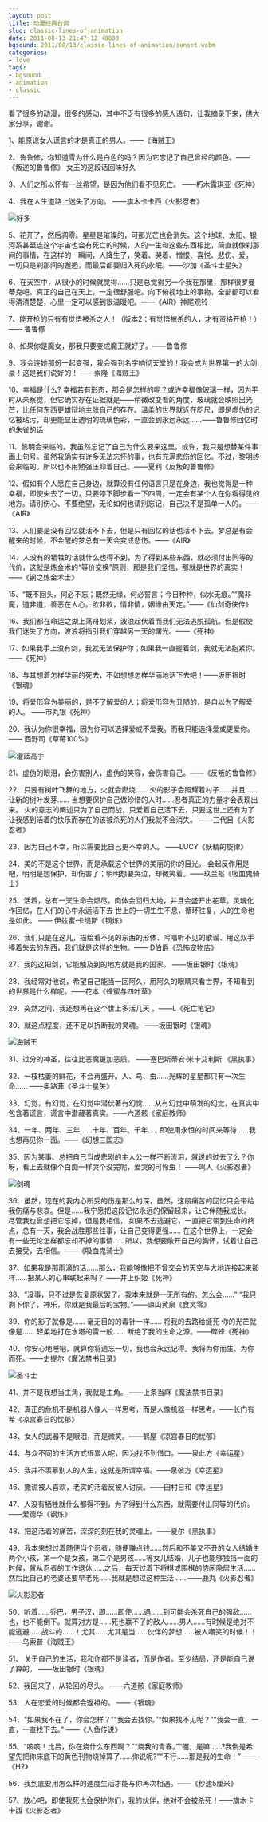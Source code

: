 ```yaml
---
layout: post
title: 动漫经典台词
slug: classic-lines-of-animation
date: 2011-08-13 21:47:12 +0800
bgsound: 2011/08/13/classic-lines-of-animation/sunset.webm
categories:
- love
tags:
- bgsound
- animation
- classic
---
```


看了很多的动漫，很多的感动，其中不乏有很多的感人语句，让我摘录下来，供大家分享，谢谢。

1、能原谅女人谎言的才是真正的男人。——《海贼王》

2、鲁鲁修，你知道雪为什么是白色的吗？因为它忘记了自己曾经的颜色。——《叛逆的鲁鲁修》 女王的这段话回味好久

3、人们之所以怀有一丝希望，是因为他们看不见死亡。  ——朽木露琪亚《死神》

4、我在人生道路上迷失了方向。  ——旗木卡卡西《火影忍者》

<img src="{{ site.path.uploads }}2011/08/13/classic-lines-of-animation/all.jpg" alt="好多" />

5、花开了，然后凋零。星星是璀璨的，可那光芒也会消失。这个地球、太阳、银河系甚至连这个宇宙也会有死亡的时候，人的一生和这些东西相比，简直就像刹那间的事情，在这样的一瞬间，人降生了，笑着、哭着、憎恨、喜悦、悲伤、爱， 一切只是刹那间的邂逅，而最后都要归入死的永眠。——沙加《圣斗士星矢》

6、在天空中，从很小的时候就觉得……只是总觉得另一个我在那里，那样很罗曼蒂克吧。真正的自己在天上，一定很舒服吧。向下俯视地上的事物，全部都可以看得清清楚楚，心里一定可以感到很温暖吧。——《AIR》神尾观铃

7、能开枪的只有有觉悟被杀之人！（版本2：有觉悟被杀的人，才有资格开枪！）—— 鲁鲁修

8、如果你是魔女，那我只要变成魔王就好了。——鲁鲁修

9、我会连她那份一起变强，我会强到名字响彻天堂的！我会成为世界第一的大剑豪！这是我们说好的！ ——索隆《海贼王》

10、幸福是什么? 幸福若有形态，那会是怎样的呢？或许幸福像玻璃一样，因为平时从未察觉，但它确实存在证据就是——稍微改变看的角度，玻璃就会映照出光芒，比任何东西更雄辩地主张自己的存在。温柔的世界就近在咫尺，即是虚伪的记忆被玷污，却更能显出透明的琉璃色彩，一直会到永远永远……——鲁鲁修回忆时的朱雀的话

11、黎明会来临的。我虽然忘记了自己为什么要来这里，或许，我只是想替某件事画上句号。虽然我确实有许多无法忘怀的事，也有充满悲伤的回忆。不过，黎明终会来临的。所以也不用勉强压抑着自己。——夏利《反叛的鲁鲁修》

12、假如有个人愿在自己身边，就算没有任何语言只是在身边，我也觉得是一种幸福，即使失去了一切，只要停下脚步看一下四周，一定会有某个人在你看得见的地方。请别伤心、不要绝望，无论如何也请别忘记，自己决不是孤单一人的。——《AIR》

13、人们要是没有回忆就活不下去，但是只有回忆的话也活不下去。梦总是有会醒来的时候，不会醒的梦总有一天会变成悲伤。——《AIR》

14、人没有的牺牲的话就什么也得不到，为了得到某些东西，就必须付出同等的代价，这就是炼金术的“等价交换”原则，那是我们坚信，那就是世界的真实！ ——《钢之炼金术士》

15、“既不回头，何必不忘；既然无缘，何必誓言；今日种种，似水无痕。”“魔非魔，道非道，善恶在人心。欲非欲，情非情，姻缘由天定。”——《仙剑奇侠传》

16、我们都在命运之湖上荡舟划桨，波浪起伏着而我们无法逃脱孤航。但是假使我们迷失了方向，波浪将指引我们穿越另一天的曙光。——《死神》

17、如果我手上没有剑，我就无法保护你；如果我一直握着剑，我就无法抱紧你。——《死神》

18、与其想着怎样华丽的死去，不如想想怎样华丽地活下去吧！——坂田银时《银魂》

19、将爱形容为美丽的，是不了解爱的人；将爱形容为丑陋的，是自以为了解爱的人。 ——市丸银《死神》

20、我认为你很幸福，因为你可以选择爱或不爱我。而我只能选择爱或更爱你。—— 西野司《草莓100%》

<img src="{{ site.path.uploads }}2011/08/13/classic-lines-of-animation/glgs.jpg" alt="灌篮高手" />

21、虚伪的眼泪，会伤害别人，虚伪的笑容，会伤害自己。——《反叛的鲁鲁修》

22、只要有树叶飞舞的地方，火就会燃烧…… 火的影子会照耀着村子……并且……让新的树叶发芽…… 当想要保护自己做珍惜的人时……忍者真正的力量才会表现出来。 火的意志的阐述只为了自己而战，只爱着自己活下去，只要这世上还有为了让我感到活着的快乐而存在的该被杀死的人们我就不会消失。 ——三代目《火影忍者》

23、因为自己不幸，所以需要比自己更不幸的人。 ——LUCY《妖精的旋律》

24、美的不是这个世界，而是承载这个世界的美丽的你的目光。 会起反作用是吧，明明是想保护，却伤害了；明明想要哭泣，却微笑着。——玖兰枢《吸血鬼骑士》

25、活着，总有一天生命会燃尽，肉体会回归大地，并且会盛开出花草。灵魂化作回忆，在人们的心中永远活下去 世上的一切生生不息，循环往复，人的生命也是如此。 —— 伊兹蜜·卡缇斯《钢炼》

26、我们只是在这儿，描绘看不见的东西的形体、吟唱听不见的歌谣、用这双手捧着失去的东西，我们就是这样的生物。—— D伯爵《恐怖宠物店》

27、我的这把剑，它能触及到的地方就是我的国家。 ——坂田银时《银魂》

28、我经常对他说，希望自己能当一回阿久，用阿久的眼睛来看世界，不知看到的世界是什么样呢。——花本《蜂蜜与四叶草》

29、突然之间，我还想再在这个世上多活几天 。——L《死亡笔记》

30、就这点程度，还不足以折断我的灵魂。 ——坂田银时《银魂》

<img src="{{ site.path.uploads }}2011/08/13/classic-lines-of-animation/hzw.jpg" alt="海贼王" />

31、过分的神圣，往往比恶魔更加恶质。 ——塞巴斯蒂安·米卡艾利斯 《黑执事》

32、一枝枯萎的鲜花，不会再盛开。人、鸟、虫……光辉的星星都只有一次生命……  ——奥路菲《圣斗士星矢》

33、幻觉，有幻觉，在幻觉中潜伏著有幻觉……从有幻觉中萌发的幻觉，在真实中包含著谎言，谎言中潜藏著真实。——六道骸《家庭教师》

34、一年、两年、三年……十年、百年、千年……即使用永恒的时间来等待……我也想再见你一面。——《幻想三国志》

35、因为某事、总把自己当成悲剧的主人公一样不断流泪，就说的过去了么？你呀，看上去就像个白痴一样哭个没完呢，爱哭的可怜虫！  ——鸣人《火影忍者》

<img src="{{ site.path.uploads }}2011/08/13/classic-lines-of-animation/jianhun.jpg" alt="剑魂" />

36、虽然，现在的我内心所受的伤是那么的深，虽然，这段痛苦的回忆只会带给我伤痛与悲哀。但是……我宁愿把这段记忆永远的保留起来，让它伴随我成长。 尽管我也曾想把它忘掉，但是我相信， 如果不去逃避它，一直把它带到生命的终点，总有一天，我会战胜那些往事，让自己变得更强…… 在这个世界上，一定会有一些无论怎样都忘却不掉的事情……所以，我想要敞开自己的胸怀，试着让自己去接受，去相信。——《吸血鬼骑士》

37、如果我是那雨滴的话……那么，我能够像把不曾交会的天空与大地连接起来那样……把某人的心串联起来吗？  ——井上织姬《死神》

38、“没事，只不过是恢复原状罢了。我本来就是一无所有的。怎么会……” “我只剩下你了，神乐，你就是我最后的宝物。”——谏山黄泉《食灵零》

39、你的影子就像是…… 毫无目的的毒针一样…… 将我的去路给缝死 你的光芒就像是…… 轻柔地打在水塔的雷一般…… 断绝了我的生命之源。——碎蜂《死神》

40、你安心地睡吧，就算你将遗忘一切，我也会永远记得。我将为你而生、为你而死。——史提尔《魔法禁书目录》

<img src="{{ site.path.uploads }}2011/08/13/classic-lines-of-animation/sds.jpg" alt="圣斗士" />

41、并不是我想当主角，我就是主角。 ——上条当麻《魔法禁书目录》

42、真正的危机不是机器人像人一样思考，而是人像机器一样思考。——长门有希《凉宫春日的忧郁》

43、女人的武器不是眼泪，而是微笑。——鹤屋《凉宫春日的忧郁》

44、与众不同的生活方式很累人呢，因为找不到借口。——泉此方《幸运星》

45、我并不羡慕别人的人生，这就是所谓幸福。——泉彼方《幸运星》

46、撒谎被人喜欢，老实的活着反被人讨厌。——田村日和《幸运星》

47、人没有牺牲就什么都得不到，为了得到什么东西，就需要付出同等的代价。 ——爱德华《钢炼》

48、把这活着的痛苦，深深的刻在我的灵魂上。——夏尔《黑执事》

49、我本来想过着随便当个忍者，随便赚点钱……然后和不美又不丑的女人结婚生两个小孩，第一个是女孩，第二个是男孩……等女儿结婚，儿子也能够独挡一面的时候，就从忍者的工作退休……之后，每天过着下将棋或围棋的悠闲隐居生活……然后比自己的老婆还要早老死……我就是想过这种生活……  ——鹿丸《火影忍者》

<img src="{{ site.path.uploads }}2011/08/13/classic-lines-of-animation/huoying.jpg" alt="火影忍者" />

50、听着……乔巴，男子汉，即……即使……遇……到可能会杀死自己的强敌……也，也不能倒下。就算对方是……死也赢不了的敌人……男人……有时候是绝对不能逃避……战斗的……！尤其……尤其是当……伙伴的梦想……被人嘲笑的时候！！ ——乌索普《海贼王》

51、 关于自己的生活，我和你都不是读者，而是作者。至少结局，还是能自己说了算的。 ——坂田银时《银魂》

52、我回来了，从轮回的尽头。 ——六道骸《家庭教师》

53、人在恋爱的时候都会返祖的。 ——《银魂》

54、“如果我不在了，你会怎样？”“我会去找你。”“如果找不见呢？”“我会一直，一直，一直找下去。” ——《人鱼传说》

55、“咳咳！比吕，你在烧什么东西啊？”“烧我的青春。”“喔，是嘛……?我倒是希望先把你床底下的黄色刊物烧掉算了……你说呢?”“不行……那是我的生命！”  ——《H2》

56、我到底要用怎么样的速度生活才能与你再次相遇。——《秒速5厘米》

57、放心吧，即使我死也会保护你们，我的伙伴，绝对不会被杀死！——旗木卡卡西《火影忍者》
